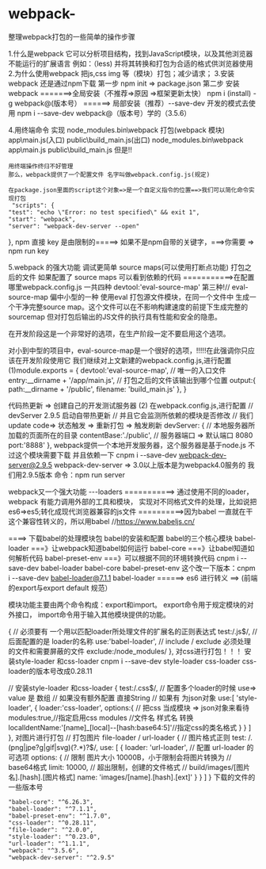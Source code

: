 # webpack-
整理webpack打包的一些简单的操作步骤

1.什么是webpack
  它可以分析项目结构，找到JavaScript模块，以及其他浏览器不能运行的扩展语言
  例如：（less) 并将其转换和打包为合适的格式供浏览器使用
2.为什么使用webpack
  把js,css img 等（模块）打包；减少请求；
3.安装webpack
  还是通过npm下载
第一步
  npm init => package.json
第二步 安装webpack
  =======>全局安装（不推荐=>原因 =>框架更新太快）
    npm i (install) -g webpack@(版本号）
  ======> 局部安装（推荐）--save-dev 开发的模式去使用
    npm i --save-dev webpack@（版本号）学的（3.5.6）

4.用终端命令 实现 
   node_modules\.bin\webpack 打包(webpack 模块)
   app\main.js(入口)
   public\build_main.js(出口)
   node_modules\.bin\webpack app\main.js public\build_main.js
   但是!!
   
    用终端操作终归不好管理
    那么，webpack提供了一个配置文件 名字叫做webpack.config.js(规定)
    
    在package.json里面的script这个对象=>是一个自定义指令的位置==>我们可以简化命令实现打包
     "scripts": {
    "test": "echo \"Error: no test specified\" && exit 1",
    "start": "webpack",
    "server": "webpack-dev-server --open"
   },
    npm 直接 key 是由限制的=====>
    如果不是npm自带的关键字，===>你需要 => npm run key


5.webpack 的强大功能 调试更简单
  source maps(可以使用打断点功能)
  打包之后的文件 如果配置了 source maps 可以看到依赖的代码
  ===========>在配置哪里webpack.config.js
  一共四种 devtool:'eval-source-map'
    第三种!// eval-source-map 偏中小型的一种
使用eval 打包源文件模块，在同一个文件中
生成一个干净完整source map。这个文件可以在不影响构建速度的前提下生成完整的sourcemap
但对打包后输出的JS文件的执行具有性能和安全的隐患。

在开发阶段这是一个非常好的选项，在生产阶段一定不要启用这个选项。

对小到中型的项目中，eval-source-map是一个很好的选项，!!!!!在此强调你只应该在开发阶段使用它
我们继续对上文新建的webpack.config.js,进行配置
(1)module.exports = {
    devtool:'eval-source-map',
    // 唯一的入口文件
    entry:__dirname + '/app/main.js',
    // 打包之后的文件该输出到哪个位置
    output:{
        path:__dirname + '/public',
        filename: 'build_main.js'
    },
}

代码热更新 => 创建自己的开发测试服务器
 (2) 在webpack.config.js,进行配置
   // devServer 2.9.5 启动自带热更新
    // 并且它会监测所依赖的模块是否修改
    // 我们update code=> 状态触发 => 重新打包 => 触发刷新
    devServer: {
        // 本地服务器所加载的页面所在的目录
        contentBase:'./public',
        // 服务器端口 => 默认端口 8080
        port:'8888'
    },
webpack提供一个本地开发服务器，这个服务器是基于node.js
不过这个模块需要下载 并且依赖一下
cnpm i --save-dev webpack-dev-server@2.9.5
webpack-dev-server => 3.0以上版本是为webpack4.0服务的
我们用2.9.5版本
命令：npm run server


webpack又一个强大功能
---loaders ===========>
通过使用不同的loader，webpack 有能力调用外部的工具和模块，
实现对不同格式文件的处理，比如说把es6=>es5;转化成现代浏览器兼容的js文件
==========>因为babel 一直就在干这个兼容性转义的，所以用babel  //https://www.babeljs.cn/

====> 下载babel的处理模块包
babel的安装和配置
babel的三个核心模块
babel-loader ===》让webpack知道babel如何运行
babel-core ===》让babel知道如何解析代码
babel-preset-env ===》可以根据不同的环境转换代码
cnpm i --save-dev babel-loader babel-core babel-preset-env
这个改一下版本：cnpm i --save-dev babel-loader@7.1.1
babel-loader ======> es6 进行转义 ==> (前端的export与export default 规范）


模块功能主要由两个命令构成：export和import。
export命令用于规定模块的对外接口，
import命令用于输入其他模块提供的功能。

   {
                // 必须要有 一个用以匹配loader所处理文件的扩展名的正则表达式
                test:/\.js$/,
                // 后面配置的是 loader的名称
                use:'babel-loader',
                // include / exclude 必须处理的文件和需要屏蔽的文件
                exclude:/node_modules/
            },
对css进行打包！！！
安装style-loader 和css-loader
cnpm i --save-dev style-loader css-loader
css-loader的版本号改成0.28.11

   // 安装style-loader 和css-loader
            {
                test:/\.css$/,
                // 配置多个loader的时候 use=> value 是 数组
                // 如果没有额外配置 直接String
                // 如果有 为json对象
                use:[
                    'style-loader',
                    {
                        loader:'css-loader',
                        options:{
                            // 把css 当成模块 => json对象来看待
                            modules:true,//指定启用css modules
                            //文件名   样式名   转换
                            localldentName:'[name]_[local]--[hash:base64:5]'//指定css的类名格式
                        }
                    }
                ]
            },
对图片进行打包
  // 打包图片 file-loader / url-loader
            {
                // 图片格式正则
                test: /\.(png|jpe?g|gif|svg)(\?.*)?$/,
                use: [
                    {
                        loader: 'url-loader',
                        // 配置 url-loader 的可选项
                        options: {
                            // 限制 图片大小 10000B，小于限制会将图片转换为
                            // base64格式
                            limit: 10000,
                            // 超出限制，创建的文件格式
                            // build/images/[图片名].[hash].[图片格式]
                            name: 'images/[name].[hash].[ext]'
                        }
                    }
                ]
            }
 下载的文件的一些版本号  
 
    "babel-core": "^6.26.3",
    "babel-loader": "^7.1.1",
    "babel-preset-env": "^1.7.0",
    "css-loader": "^0.28.11",
    "file-loader": "^2.0.0",
    "style-loader": "^0.23.0",
    "url-loader": "^1.1.1",
    "webpack": "^3.5.6",
    "webpack-dev-server": "^2.9.5"
